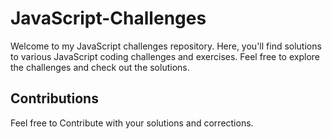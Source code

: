 # JavaScript-Challenges

Welcome to my JavaScript challenges repository. Here, you'll find solutions to various JavaScript coding challenges and exercises. Feel free to explore the challenges and check out the solutions.

## Contributions

Feel free to Contribute with your solutions and corrections.


